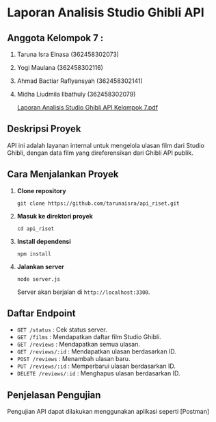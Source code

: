 # Laporan Analisis Studio Ghibli API

## Anggota Kelompok 7 : 
1. Taruna Isra Elnasa (362458302073)
2. Yogi Maulana (362458302116)
3. Ahmad Bactiar Raflyansyah (362458302141)
4. Midha Liudmila Ilbathuly (362458302079)


   [Laporan Analisis Studio Ghibli API Kelompok 7.pdf](https://github.com/user-attachments/files/22250194/Laporan.Analisis.Studio.Ghibli.API.Kelompok.7.pdf)

 ## Deskripsi Proyek
 API ini adalah layanan internal untuk mengelola ulasan film
 dari Studio Ghibli,
 dengan data film yang direferensikan dari Ghibli API publik.
## Cara Menjalankan Proyek

1. **Clone repository**
   ```
   git clone https://github.com/tarunaisra/api_riset.git
   ```

2. **Masuk ke direktori proyek**
   ```
   cd api_riset
   ```

3. **Install dependensi**
   ```
   npm install
   ```

4. **Jalankan server**
   ```
   node server.js
   ```
   Server akan berjalan di `http://localhost:3300`.

## Daftar Endpoint

- `GET /status` : Cek status server.
- `GET /films` : Mendapatkan daftar film Studio Ghibli.
- `GET /reviews` : Mendapatkan semua ulasan.
- `GET /reviews/:id` : Mendapatkan ulasan berdasarkan ID.
- `POST /reviews` : Menambah ulasan baru.
- `PUT /reviews/:id` : Memperbarui ulasan berdasarkan ID.
- `DELETE /reviews/:id` : Menghapus ulasan berdasarkan ID.

## Penjelasan Pengujian

Pengujian API dapat dilakukan menggunakan aplikasi seperti [Postman]
